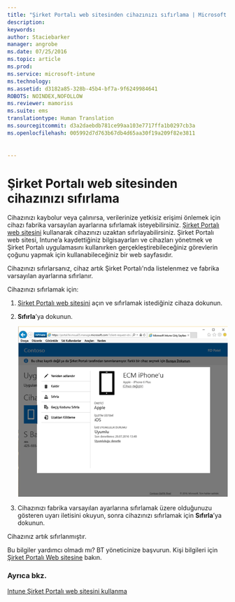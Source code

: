 ```yaml
---
title: "Şirket Portalı web sitesinden cihazınızı sıfırlama | Microsoft Intune"
description: 
keywords: 
author: Staciebarker
manager: angrobe
ms.date: 07/25/2016
ms.topic: article
ms.prod: 
ms.service: microsoft-intune
ms.technology: 
ms.assetid: d3182a85-328b-45b4-bf7a-9f6249984641
ROBOTS: NOINDEX,NOFOLLOW
ms.reviewer: mamoriss
ms.suite: ems
translationtype: Human Translation
ms.sourcegitcommit: d3a2daebdb781ce99aa103e7717ffa1b0297cb3a
ms.openlocfilehash: 005992d7d763b67db4d65aa30f19a209f82e3811


---
```



# Şirket Portalı web sitesinden cihazınızı sıfırlama

Cihazınızı kaybolur veya çalınırsa, verilerinize yetkisiz erişimi önlemek için cihazı fabrika varsayılan ayarlarına sıfırlamak isteyebilirsiniz. [Şirket Portalı web sitesini](http://portal.manage.microsoft.com) kullanarak cihazınızı uzaktan sıfırlayabilirsiniz. Şirket Portalı web sitesi, Intune’a kaydettiğiniz bilgisayarları ve cihazları yönetmek ve Şirket Portalı uygulamasını kullanırken gerçekleştirebileceğiniz görevlerin çoğunu yapmak için kullanabileceğiniz bir web sayfasıdır.

Cihazınızı sıfırlarsanız, cihaz artık Şirket Portalı'nda listelenmez ve fabrika varsayılan ayarlarına sıfırlanır.

Cihazınızı sıfırlamak için:

1.  [Şirket Portalı web sitesini](http://portal.manage.microsoft.com) açın ve sıfırlamak istediğiniz cihaza dokunun.

2.  **Sıfırla**’ya dokunun.

    ![reset-device-option-on-company-portal-website](./media//iwp-screen-with-all-options.png)

3. Cihazınızı fabrika varsayılan ayarlarına sıfırlamak üzere olduğunuzu gösteren uyarı iletisini okuyun, sonra cihazınızı sıfırlamak için **Sıfırla**’ya dokunun.

Cihazınız artık sıfırlanmıştır.

Bu bilgiler yardımcı olmadı mı? BT yöneticinize başvurun. Kişi bilgileri için [Şirket Portalı Web sitesine](http://portal.manage.microsoft.com) bakın.

### Ayrıca bkz.
[Intune Şirket Portalı web sitesini kullanma](using-the-intune-company-portal-website.md)



<!--HONumber=Aug16_HO4-->


